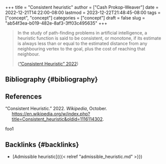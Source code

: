 +++
title = "Consistent heuristic"
author = ["Cash Prokop-Weaver"]
date = 2022-12-21T14:22:00-08:00
lastmod = 2023-12-22T21:48:45-08:00
tags = ["concept", "concept"]
categories = ["concept"]
draft = false
slug = "ab54f3ea-b019-482e-8af3-3ff03c495635"
+++

> In the study of path-finding problems in artificial intelligence, a heuristic function is said to be consistent, or monotone, if its estimate is always less than or equal to the estimated distance from any neighbouring vertex to the goal, plus the cost of reaching that neighbour.
>
> (<a href="#citeproc_bib_item_1">“Consistent Heuristic” 2022</a>)


## Bibliography {#bibliography}

## References

<style>.csl-entry{text-indent: -1.5em; margin-left: 1.5em;}</style><div class="csl-bib-body">
  <div class="csl-entry"><a id="citeproc_bib_item_1"></a>“Consistent Heuristic.” 2022. <i>Wikipedia</i>, October. <a href="https://en.wikipedia.org/w/index.php?title=Consistent_heuristic&oldid=1116114302">https://en.wikipedia.org/w/index.php?title=Consistent_heuristic&#38;oldid=1116114302</a>.</div>
</div>

foo1


## Backlinks {#backlinks}

-   [Admissible heuristic]({{< relref "admissible_heuristic.md" >}})
